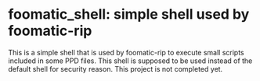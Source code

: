 # foomatic_shell: simple shell used by foomatic-rip

This is a simple shell that is used by foomatic-rip to execute small scripts
included in some PPD files. This shell is supposed to be used instead of
the default shell for security reason.
This project is not completed yet.
